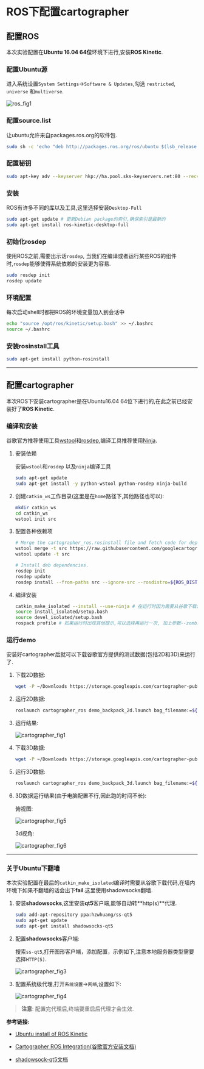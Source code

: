 # ROS下配置cartographer



## 配置ROS

本次实验配置在**Ubuntu 16.04 64位**环境下进行,安装**ROS Kinetic**.

### 配置Ubuntu源

进入系统设置`System Settings`->`Software & Updates`,勾选 `restricted`, `universe` 和`multiverse`.  

![ros_fig1](../image/ros_fig1.png)  

### 配置source.list

让ubuntu允许来自packages.ros.org的软件包.

```bash
sudo sh -c 'echo "deb http://packages.ros.org/ros/ubuntu $(lsb_release -sc) main" > /etc/apt/sources.list.d/ros-latest.list'
```

### 配置秘钥

```bash
sudo apt-key adv --keyserver hkp://ha.pool.sks-keyservers.net:80 --recv-key 0xB01FA116
```

### 安装

ROS有许多不同的库以及工具,这里选择安装`Desktop-Full`

```bash
sudo apt-get update # 更新Debian package的索引,确保索引是最新的
sudo apt-get install ros-kinetic-desktop-full
```

### 初始化rosdep

使用ROS之前,需要出示话`rosdep`, 当我们在编译或者运行某些ROS的组件时,`rosdep`能够使得系统依赖的安装更为容易.  

```bash
sudo rosdep init
rosdep update
```

### 环境配置

每次启动shell时都把ROS的环境变量加入到会话中

```bash
echo "source /opt/ros/kinetic/setup.bash" >> ~/.bashrc
source ~/.bashrc
```

### 安装rosinstall工具

```bash
sudo apt-get install python-rosinstall
```



---

## 配置cartographer

本次ROS下安装cartographer是在Ubuntu16.04 64位下进行的,在此之前已经安装好了**ROS Kinetic**.

### 编译和安装

谷歌官方推荐使用工具[wstool](http://wiki.ros.org/wstool)和[rosdep](http://wiki.ros.org/rosdep),编译工具推荐使用[Ninja](https://ninja-build.org/).

1. 安装依赖

   安装`wstool`和`rosdep`  以及`ninja`编译工具

   ```bash
   sudo apt-get update
   sudo apt-get install -y python-wstool python-rosdep ninja-build
   ```

2. 创建`catkin_ws`工作目录(这里是在`home`路径下,其他路径也可以):

   ```bash
   mkdir catkin_ws
   cd catkin_ws
   wstool init src
   ```

3. 配置各种依赖项

   ```bash
   # Merge the cartographer_ros.rosinstall file and fetch code for dependencies.
   wstool merge -t src https://raw.githubusercontent.com/googlecartographer/cartographer_ros/master/cartographer_ros.rosinstall
   wstool update -t src

   # Install deb dependencies.
   rosdep init
   rosdep update
   rosdep install --from-paths src --ignore-src --rosdistro=${ROS_DISTRO} -y
   ```

4. 编译安装

   ```bash
   catkin_make_isolated --install --use-ninja # 在运行时因为需要从谷歌下载代码,因此运行这一步需要翻墙环境.
   source install_isolated/setup.bash
   source devel_isolated/setup.bash
   rospack profile # 如果运行时出现其他提示,可以选择再运行一次, 加上参数--zombie-only
   ```

### 运行demo

安装好cartographer后就可以下载谷歌官方提供的测试数据(包括2D和3D)来运行了.

1. 下载2D数据:

   ```bash
   wget -P ~/Downloads https://storage.googleapis.com/cartographer-public-data/bags/backpack_2d/cartographer_paper_deutsches_museum.bag
   ```

2. 运行2D数据:

   ```bash
   roslaunch cartographer_ros demo_backpack_2d.launch bag_filename:=${HOME}/Downloads/cartographer_paper_deutsches_museum.bag
   ```

3. 运行结果:  

   ![cartographer_fig1](../image/cartographer_fig1.png)  

4. 下载3D数据:  

   ```bash
   wget -P ~/Downloads https://storage.googleapis.com/cartographer-public-data/bags/backpack_3d/cartographer_3d_deutsches_museum.bag
   ```

5. 运行3D数据:

   ```bash
   roslaunch cartographer_ros demo_backpack_3d.launch bag_filename:=${HOME}/Downloads/cartographer_3d_deutsches_museum.bag
   ```

6. 3D数据运行结果(由于电脑配置不行,因此跑的时间不长):  

   俯视图:  

   ![cartographer_fig5](../image/cartographer_fig5.png)  

   3d视角:  

   ![cartographer_fig6](../image/cartographer_fig6.png)  


---

### 关于Ubuntu下翻墙

本次实验配置在最后的`catkin_make_isolated`编译时需要从谷歌下载代码,在墙内环境下如果不翻墙的话会出下**fail**.这里使用shadowsocks翻墙.  

1. 安装**shadowsocks**,这里安装**qt5**客户端,能够自动转**http(s)**代理.

   ```bash
   sudo add-apt-repository ppa:hzwhuang/ss-qt5
   sudo apt-get update
   sudo apt-get install shadowsocks-qt5
   ```

2. 配置**shadowsocks**客户端:

   搜索`ss-qt5`,打开图形客户端，添加配置，示例如下,注意本地服务器类型需要选择`HTTP(S)`.  

    ![cartographer_fig3](../image/cartographer_fig3.png)  

3. 配置系统级代理,打开`系统设置`->`网络`,设置如下:   

   ![cartographer_fig4](../image/cartographer_fig4.png)  

> **注意**: 配置完代理后,终端要重启后代理才会生效.



**参考链接:**

- [Ubuntu install of ROS Kinetic](http://wiki.ros.org/kinetic/Installation/Ubuntu)

- [Cartographer ROS Integration(谷歌官方安装文档)](https://google-cartographer-ros.readthedocs.io/en/latest/)
- [shadowsock-qt5文档](https://github.com/shadowsocks/shadowsocks-qt5/wiki)  
